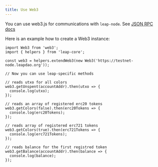```yaml
---
title: Use Web3
---
```


You can use web3.js for communications with `leap-node`. See [JSON RPC docs](../json-rpc/overview.md)

Here is an example how to create a Web3 instance:

```es6
import Web3 from 'web3';
import { helpers } from 'leap-core';

const web3 = helpers.extendWeb3(new Web3('https://testnet-node.leapdao.org'));

// Now you can use leap-specific methods

// reads utxo for all colors
web3.getUnspent(accountAddr).then(utxo => {
  console.log(utxo);
});

// reads an array of registered erc20 tokens
web3.getColors(false).then(erc20Tokens => {
  console.log(erc20Tokens);
});

// reads array of registered erc721 tokens
web3.getColors(true).then(erc721Tokens => {
  console.log(erc721Tokens);
});

// reads balance for the first registred token
web3.getBalance(accountAddr).then(balance => {
  console.log(balance);
});
```

